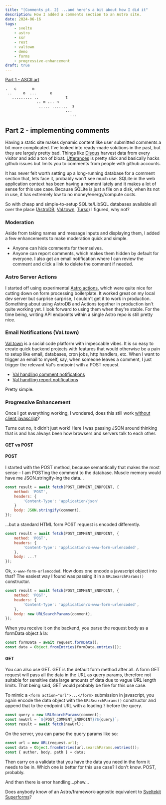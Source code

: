 ```yaml
---
title: "[Comments pt. 2] ...and here's a bit about how I did it"
description: How I added a comments section to an Astro site.
date: 2024-06-16
tags:
    - svelte
    - astro
    - ssr
    - rest
    - valtown
    - deno
    - forms
    - progressive-enhancement
draft: true
---
```


[Part 1 - ASCII art](/blog/2024-06-comments)

```
.   c       m
 ..     o  ...      e
   ......... ..            t
              .. m ... n
               ..... .......  s
                           ...
                             ...
```

## Part 2 - implementing comments

Having a static site makes dynamic content like user submitted comments a bit more complicated. I've looked into ready-made solutions in the past, but they are largely pretty bad. Things like [Disqus](https://disqus.com/) harvest data from every visitor and add a ton of bloat. [Utterances](https://utteranc.es/) is pretty slick and basically hacks github issues but limits you to comments from people with github accounts.

It has never felt worth setting up a long-running database for a comment section that, lets face it, probably won't see much use. SQLite in the web application context has been having a moment lately and it makes a lot of sense for this use case. Because SQLite is just a file on a disk, when its not in use, it has extremely low to no money/energy/compute costs.

So with cheap and simple-to-setup SQLite/LibSQL databases available all over the place ([AstroDB](https://astro.build/db/), [Val.town](https://www.val.town/), [Turso](https://turso.tech/)) I figured, why not?

### Moderation

Aside from taking names and message inputs and displaying them, I added a few enhancements to make moderation quick and simple.

-   Anyone can hide comments for themselves.
-   Anyone can report comments, which makes them hidden by default for everyone. I also get an email notification where I can review the comment and click a link to delete the comment if needed.

### Astro Server Actions

I started off using experimental [Astro actions](https://astro.build/blog/astro-480/#experimental-astro-actions), which were quite nice for cutting down on form processing boilerplate. It worked great on my local dev server but surprise surprise, I couldn't get it to work in production. Something about using AstroDB and Actions together in production isn't quite working yet. I look forward to using them when they're stable. For the time being, writing API endpoints within a single Astro repo is still pretty nice.

### Email Notifications (Val.town)

[Val.town](https://www.val.town/about) is a social code platform with impeccable vibes. It is so easy to create quick backend projects with features that would otherwise be a pain to setup like email, databases, cron jobs, http handlers, etc. When I want to trigger an email to myself, say, when someone leaves a comment, I just trigger the relevant Val's endpoint with a POST request.

-   [Val handling comment notifications](https://www.val.town/v/parkerdavis/newCommentNotification)
-   [Val handling report notifications](https://www.val.town/v/parkerdavis/reportCommentNotification)

Pretty simple.

### Progressive Enhancement

Once I got everything working, I wondered, does this still work [without client javascript](https://adamsilver.io/blog/javascript-isnt-always-available-and-its-not-the-users-fault/)?

Turns out no, it didn't just work! Here I was passing JSON around thinking that is and has always been how browsers and servers talk to each other.

#### GET vs POST

#### POST

I started with the POST method, because semantically that makes the most sense – I am POSTing the comment to the database. Muscle memory would have me JSON.stringify-ing the data...

```js
const result = await fetch(POST_COMMENT_ENDPOINT, {
    method: 'POST',
    headers: {
        'Content-Type': 'application/json'
    }
    body: JSON.stringify(comment),
});
```

...but a standard HTML form POST request is encoded differently.

```js {4,6}
const result = await fetch(POST_COMMENT_ENDPOINT, {
    method: 'POST',
    headers: {
        'Content-Type': 'application/x-www-form-urlencoded',
    },
    body: ...?
});
```

Ok, `x-www-form-urlencoded`. How does one encode a javascript object into that? The easiest way I found was passing it in a `URLSearchParams()` constructor.

```js {6}
const result = await fetch(POST_COMMENT_ENDPOINT, {
    method: 'POST',
    headers: {
        'Content-Type': 'application/x-www-form-urlencoded',
    },
    body: new URLSearchParams(comment),
});
```

When you receive it on the backend, you parse the request body as a formData object à la:

```js
const formData = await request.formData();
const data = Object.fromEntries(formData.entries());
```

#### GET

You can also use GET. GET is the default form method after all. A form GET request will pass all the data in the URL as query params, therefore not suitable for sensitive data large amounts of data due to vague URL length limits. That being said, GET would probably be fine for this use case.

To mimic a `<form action="url">...</form>` submission in javascript, you again encode the data object with the `URLSearchParams()` constructor and append that to the endpoint URL with a leading `?` before the query.

```js
const query = new URLSearchParams(comment);
const newUrl = `${POST_COMMENT_ENDPOINT}?${query}`;
const result = await fetch(newUrl);
```

On the server, you can parse the query params like so:

```js
const url = new URL(request.url);
const data = Object.fromEntries(url.searchParams.entries());
const { author, body, path } = data;
```

Then carry on a validate that you have the data you need in the form it needs to be in. Which one is better for this use case? I don't know. POST, probably.

And then there is error handling...phew...

Does anybody know of an Astro/framework-agnostic equivalent to [Sveltekit Superforms](https://superforms.rocks/)?
